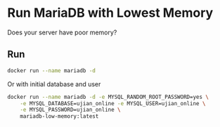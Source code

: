 # Run MariaDB with Lowest Memory
Does your server have poor memory?

## Run
```bash
docker run --name mariadb -d
```

Or with initial database and user
```bash
docker run --name mariadb -d -e MYSQL_RANDOM_ROOT_PASSWORD=yes \
    -e MYSQL_DATABASE=ujian_online -e MYSQL_USER=ujian_online \
    -e MYSQL_PASSWORD=ujian_online \
    mariadb-low-memory:latest
```
